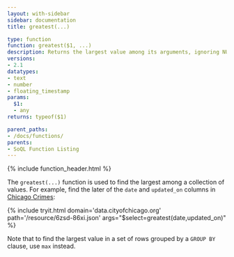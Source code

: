 ```yaml
---
layout: with-sidebar
sidebar: documentation
title: greatest(...)

type: function
function: greatest($1, ...)
description: Returns the largest value among its arguments, ignoring NULLs.
versions:
- 2.1
datatypes:
- text
- number
- floating_timestamp
params:
  $1:
  - any
returns: typeof($1)

parent_paths: 
- /docs/functions/
parents: 
- SoQL Function Listing 
---
```


{% include function_header.html %}

The `greatest(...)` function is used to find the largest among a collection of values. For example, find the later of the `date` and `updated_on` columns in [Chicago Crimes](http://data.cityofchicago.org/d/6zsd-86xi):

{% include tryit.html domain='data.cityofchicago.org' path='/resource/6zsd-86xi.json' args="$select=greatest(date,updated_on)" %}

Note that to find the largest value in a set of rows grouped by a `GROUP BY` clause, use `max` instead.

